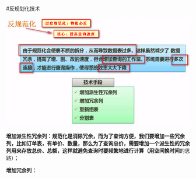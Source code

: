 #反规划化技术

![](/imgs/1.4.14-1反规范化技术.png)

**增加派生性冗余列：**规范化是消除冗余，而为了查询方便，我们要增加一些冗余列，比如订单表，有单价、数量，那么为了查询总价，需要增加一个派生性的冗余列用来存放总价、总额，这样就避免查询时要频繁地进行计算（用**空间换时间**的思路）；

**增加冗余列：**
